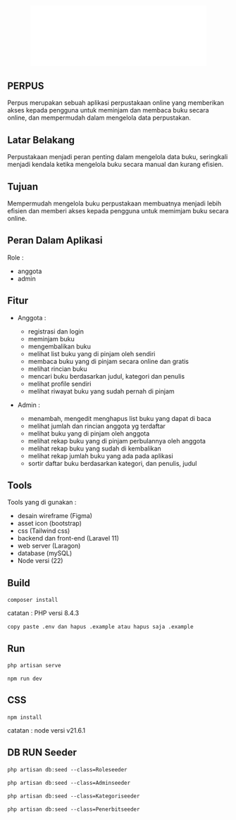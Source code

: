 <p align="center"><img src="public\img\logo.png" width="400" alt="Laravel Logo"></p>

<!-- <p align="center">
<a href="https://github.com/laravel/framework/actions"><img src="https://github.com/laravel/framework/workflows/tests/badge.svg" alt="Build Status"></a>
<a href="https://packagist.org/packages/laravel/framework"><img src="https://img.shields.io/packagist/dt/laravel/framework" alt="Total Downloads"></a>
<a href="https://packagist.org/packages/laravel/framework"><img src="https://img.shields.io/packagist/v/laravel/framework" alt="Latest Stable Version"></a>
<a href="https://packagist.org/packages/laravel/framework"><img src="https://img.shields.io/packagist/l/laravel/framework" alt="License"></a>
</p> -->

## PERPUS

Perpus merupakan sebuah aplikasi perpustakaan online yang memberikan akses kepada pengguna untuk meminjam dan membaca buku secara online, dan mempermudah dalam mengelola data perpustakan.

<!-- - [Simple, fast routing engine](https://laravel.com/docs/routing).
- [Powerful dependency injection container](https://laravel.com/docs/container).
- Multiple back-ends for [session](https://laravel.com/docs/session) and [cache](https://laravel.com/docs/cache) storage.
- Expressive, intuitive [database ORM](https://laravel.com/docs/eloquent).
- Database agnostic [schema migrations](https://laravel.com/docs/migrations).
- [Robust background job processing](https://laravel.com/docs/queues).
- [Real-time event broadcasting](https://laravel.com/docs/broadcasting). -->


## Latar Belakang

Perpustakaan menjadi peran penting dalam mengelola data buku, seringkali menjadi kendala ketika mengelola buku secara manual dan kurang efisien.

## Tujuan 

Mempermudah mengelola buku perpustakaan membuatnya menjadi lebih efisien dan memberi akses kepada pengguna untuk memimjam buku secara online.

## Peran Dalam Aplikasi

Role : 

*	anggota
*	admin

## Fitur 

* Anggota :
    * registrasi dan login
    * meminjam buku
    * mengembalikan buku
    * melihat list buku yang di pinjam oleh sendiri
    * membaca buku yang di pinjam secara online dan gratis
    * melihat rincian buku
    * mencari buku berdasarkan judul, kategori dan penulis
    * melihat profile sendiri
    * melihat riwayat buku yang sudah pernah di pinjam

* Admin :
    * menambah, mengedit menghapus list buku yang dapat di baca
    * melihat jumlah dan rincian anggota yg terdaftar
    * melihat buku yang di pinjam oleh anggota 
    * melihat rekap buku yang di pinjam perbulannya oleh anggota
    * melihat rekap buku yang sudah di kembalikan
    * melihat rekap jumlah buku yang ada pada aplikasi
    * sortir daftar buku berdasarkan kategori, dan penulis, judul

## Tools 

Tools yang di gunakan :
*	desain wireframe (Figma)
*   asset icon (bootstrap)
*	css (Tailwind css) 
*	backend dan front-end (Laravel 11)
*	web server (Laragon)
*	database (mySQL)
*   Node versi (22)

## Build 

```
composer install
```
catatan : PHP versi 8.4.3

```
copy paste .env dan hapus .example atau hapus saja .example
```

## Run  

```
php artisan serve
```

```
npm run dev
```
##  CSS 

```
npm install
```

catatan :
node versi v21.6.1

##  DB RUN Seeder

```
php artisan db:seed --class=Roleseeder
```
```
php artisan db:seed --class=Adminseeder
```
```
php artisan db:seed --class=Kategoriseeder
```
```
php artisan db:seed --class=Penerbitseeder
```



<!-- ## Laravel Sponsors

We would like to extend our thanks to the following sponsors for funding Laravel development. If you are interested in becoming a sponsor, please visit the [Laravel Partners program](https://partners.laravel.com).

### Premium Partners

- **[Vehikl](https://vehikl.com/)**
- **[Tighten Co.](https://tighten.co)**
- **[WebReinvent](https://webreinvent.com/)**
- **[Kirschbaum Development Group](https://kirschbaumdevelopment.com)**
- **[64 Robots](https://64robots.com)**
- **[Curotec](https://www.curotec.com/services/technologies/laravel/)**
- **[Cyber-Duck](https://cyber-duck.co.uk)**
- **[DevSquad](https://devsquad.com/hire-laravel-developers)**
- **[Jump24](https://jump24.co.uk)**
- **[Redberry](https://redberry.international/laravel/)**
- **[Active Logic](https://activelogic.com)**
- **[byte5](https://byte5.de)**
- **[OP.GG](https://op.gg)**

## Contributing

Thank you for considering contributing to the Laravel framework! The contribution guide can be found in the [Laravel documentation](https://laravel.com/docs/contributions).

## Code of Conduct

In order to ensure that the Laravel community is welcoming to all, please review and abide by the [Code of Conduct](https://laravel.com/docs/contributions#code-of-conduct).

## Security Vulnerabilities

If you discover a security vulnerability within Laravel, please send an e-mail to Taylor Otwell via [taylor@laravel.com](mailto:taylor@laravel.com). All security vulnerabilities will be promptly addressed.

## License

The Laravel framework is open-sourced software licensed under the [MIT license](https://opensource.org/licenses/MIT). -->

